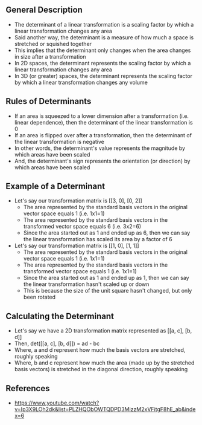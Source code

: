 ## General Description
- The determinant of a linear transformation is a scaling factor by which a linear transformation changes any area
- Said another way, the determinant is a measure of how much a space is stretched or squished together
- This implies that the determinant only changes when the area changes in size after a transformation
- In 2D spaces, the determinant represents the scaling factor by which a linear transformation changes any area
- In 3D (or greater) spaces, the determinant represents the scaling factor by which a linear transformation changes any volume

## Rules of Determinants
- If an area is squeezed to a lower dimension after a transformation (i.e. linear dependence), then the determinant of the linear transformation is 0
- If an area is flipped over after a transformation, then the determinant of the linear transformation is negative
- In other words, the determinant's value represents the magnitude by which areas have been scaled
- And, the determinant's sign represents the orientation (or direction) by which areas have been scaled 

## Example of a Determinant
- Let's say our transformation matrix is [[3, 0], [0, 2]]
	- The area represented by the standard basis vectors in the original vector space equals 1 (i.e. 1x1=1)
	- The area represented by the standard basis vectors in the transformed vector space equals 6 (i.e. 3x2=6)
	- Since the area started out as 1 and ended up as 6, then we can say the linear transformation has scaled its area by a factor of 6
- Let's say our transformation matrix is [[1, 0], [1, 1]]
	- The area represented by the standard basis vectors in the original vector space equals 1 (i.e. 1x1=1)
	- The area represented by the standard basis vectors in the transformed vector space equals 1 (i.e. 1x1=1)
	- Since the area started out as 1 and ended up as 1, then we can say the linear transformation hasn't scaled up or down
	- This is because the size of the unit square hasn't changed, but only been rotated

## Calculating the Determinant
- Let's say we have a 2D transformation matrix represented as [[a, c], [b, d]]
- Then, det([[a, c], [b, d]]) = ad - bc
- Where, a and d represent how much the basis vectors are stretched, roughly speaking
- Where, b and c represent how much the area (made up by the stretched basis vectors) is stretched in the diagonal direction, roughly speaking

## References
- https://www.youtube.com/watch?v=Ip3X9LOh2dk&list=PLZHQObOWTQDPD3MizzM2xVFitgF8hE_ab&index=6
